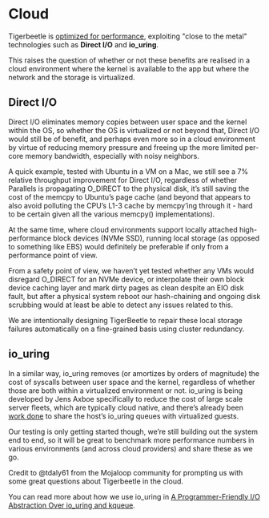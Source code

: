 # Cloud

Tigerbeetle is [optimized for performance](../performance.md), exploiting "close to the metal"
technologies such as **Direct I/O** and **io_uring**.

This raises the question of whether or not these benefits are realised in a cloud environment where
the kernel is available to the app but where the network and the storage is virtualized.

## Direct I/O

Direct I/O eliminates memory copies between user space and the kernel within the OS, so whether the
OS is virtualized or not beyond that, Direct I/O would still be of benefit, and perhaps even more so
in a cloud environment by virtue of reducing memory pressure and freeing up the more limited
per-core memory bandwidth, especially with noisy neighbors.

A quick example, tested with Ubuntu in a VM on a Mac, we still see a 7% relative throughput
improvement for Direct I/O, regardless of whether Parallels is propagating O_DIRECT to the physical
disk, it’s still saving the cost of the memcpy to Ubuntu’s page cache (and beyond that appears to
also avoid polluting the CPU’s L1-3 cache by memcpy’ing through it - hard to be certain given all
the various memcpy() implementations).

At the same time, where cloud environments support locally attached high-performance block devices
(NVMe SSD), running local storage (as opposed to something like EBS) would definitely be preferable
if only from a performance point of view.

From a safety point of view, we haven’t yet tested whether any VMs would disregard O_DIRECT for an
NVMe device, or interpolate their own block device caching layer and mark dirty pages as clean
despite an EIO disk fault, but after a physical system reboot our hash-chaining and ongoing disk
scrubbing would at least be able to detect any issues related to this.

We are intentionally designing TigerBeetle to repair these local storage failures automatically on a
fine-grained basis using cluster redundancy.

## io_uring

In a similar way, io_uring removes (or amortizes by orders of magnitude) the cost of syscalls
between user space and the kernel, regardless of whether those are both within a virtualized
environment or not. io_uring is being developed by Jens Axboe specifically to reduce the cost of
large scale server fleets, which are typically cloud native, and there’s already been
[work done](https://www.phoronix.com/scan.php?page=news_item&px=KVM-IO-uring-Passthrough-LF2020) to
share the host’s io_uring queues with virtualized guests.

Our testing is only getting started though, we’re still building out the system end to end, so it
will be great to benchmark more performance numbers in various environments (and across cloud
providers) and share these as we go.

Credit to @tdaly61 from the Mojaloop community for prompting us with some great questions about
Tigerbeetle in the cloud.

You can read more about how we use io_uring in
[A Programmer-Friendly I/O Abstraction Over io_uring and kqueue](https://tigerbeetle.com/blog/2022-11-23-a-friendly-abstraction-over-iouring-and-kqueue).
